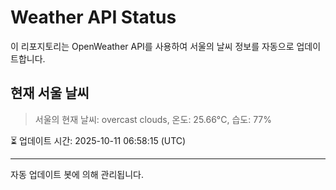 
# Weather API Status

이 리포지토리는 OpenWeather API를 사용하여 서울의 날씨 정보를 자동으로 업데이트합니다.

## 현재 서울 날씨
> 서울의 현재 날씨: overcast clouds, 온도: 25.66°C, 습도: 77%

⏳ 업데이트 시간: 2025-10-11 06:58:15 (UTC)

---
자동 업데이트 봇에 의해 관리됩니다.
